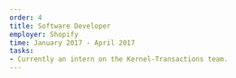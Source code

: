 ```yaml
---
order: 4
title: Software Developer
employer: Shopify
time: January 2017 - April 2017
tasks:
- Currently an intern on the Kernel-Transactions team.
---
```

